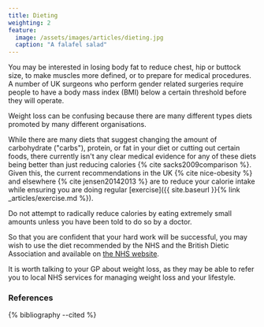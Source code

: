 ```yaml
---
title: Dieting
weighting: 2
feature:
  image: /assets/images/articles/dieting.jpg
  caption: "A falafel salad"
---
```


You may be interested in losing body fat to reduce chest, hip or buttock size, to make muscles more defined, or to prepare for medical procedures. A number of UK surgeons who perform gender related surgeries require people to have a body mass index (BMI) below a certain threshold before they will operate. 

Weight loss can be confusing because there are many different types diets promoted by many different organisations. 

While there are many diets that suggest changing the amount of carbohydrate ("carbs"), protein, or fat in your diet or cutting out certain foods, there currently isn't any clear medical evidence for any of these diets being better than just reducing calories {% cite sacks2009comparison %}. Given this, the current recommendations in the UK {% cite nice-obesity %} and elsewhere {% cite jensen20142013 %} are to reduce your calorie intake while ensuring you are doing regular [exercise]({{ site.baseurl }}{% link _articles/exercise.md %}).

Do not attempt to radically reduce calories by eating extremely small amounts unless you have been told to do so by a doctor.

So that you are confident that your hard work will be successful, you may wish to use the diet recommended by the NHS and the British Dietic Association and available on [the NHS website](http://www.nhs.uk/Livewell/weight-loss-guide/Pages/losing-weight-getting-started.aspx).

It is worth talking to your GP about weight loss, as they may be able to refer you to local NHS services for managing weight loss and your lifestyle.

### References

{% bibliography --cited %}